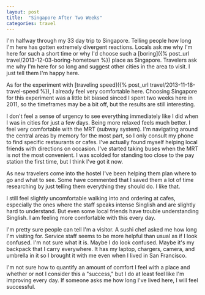 ```yaml
---
layout: post
title:  "Singapore After Two Weeks"
categories: travel
---
```


I'm halfway through my 33 day trip to Singapore. Telling people how long I'm here has gotten extremely divergent reactions. Locals ask me why I'm here for such a short time or why I'd choose such a [boring]({% post_url travel/2013-12-03-boring-hometown %}) place as Singapore. Travelers ask me why I'm here for so long and suggest other cities in the area to visit. I just tell them I'm happy here.

As for the experiment with [traveling speed]({% post_url travel/2013-11-18-travel-speed %}), I already feel very comfortable here. Choosing Singapore for this experiment was a little bit biased sinced I spent two weeks here in 2011, so the timeframes may be a bit off, but the results are still interesting.

I don't feel a sense of urgency to see everything immediately like I did when I was in cities for just a few days. Being more relaxed feels much better. I feel very comfortable with the MRT (subway system). I'm navigating around the central areas by memory for the most part, so I only consult my phone to find specific restaurants or cafes. I've actually found myself helping local friends with directions on occasion. I've started taking buses when the MRT is not the most convenient. I was scolded for standing too close to the pay station the first time, but I think I've got it now.

As new travelers come into the hostel I've been helping them plan where to go and what to see. Some have commented that I saved them a lot of time researching by just telling them everything they should do. I like that.

I still feel slightly uncomfortable walking into and ordering at cafes, especially the ones where the staff speaks intense Singlish and are slightly hard to understand. But even some local friends have trouble understanding Singlish. I am feeling more comfortable with this every day.

I'm pretty sure people can tell I'm a visitor. A sushi chef asked me how long I'm visiting for. Service staff seems to be more helpful than usual as if I look confused. I'm not sure what it is. Maybe I do look confused. Maybe it's my backpack that I carry everywhere. It has my laptop, chargers, camera, and umbrella in it so I brought it with me even when I lived in San Francisco.

I'm not sure how to quantify an amount of comfort I feel with a place and whether or not I consider this a "success," but I do at least feel like I'm improving every day. If someone asks me how long I've lived here, I will feel successful.